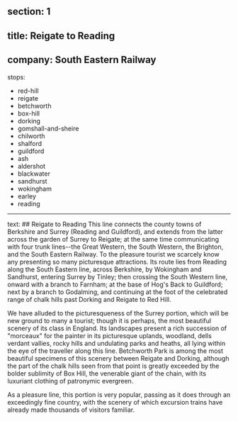 ﻿section: 1
----
title: Reigate to Reading
----
company: South Eastern Railway
----
stops:
- red-hill
- reigate
- betchworth
- box-hill
- dorking
- gomshall-and-sheire
- chilworth
- shalford
- guildford
- ash
- aldershot
- blackwater
- sandhurst
- wokingham
- earley
- reading
----
text: ## Reigate to Reading
This line connects the county towns of Berkshire and Surrey (Reading and Guildford), and extends from the latter across the garden of Surrey to Reigate; at the same time communicating with four trunk lines--the Great Western, the South Western, the Brighton, and the South Eastern Railway. To the pleasure tourist we scarcely know any presenting so many picturesque attractions. Its route lies from Reading along the South Eastern line, across Berkshire, by Wokingham and Sandhurst, entering Surrey by Tinley; then crossing the South Western line, onward with a branch to Farnham; at the base of Hog's Back to Guildford; next by a branch to Godalming, and continuing at the foot of the celebrated range of chalk hills past Dorking and Reigate to Red Hill.

We have alluded to the picturesqueness of the Surrey portion, which will be new ground to many a tourist; though it is perhaps, the most beautiful scenery of its class in England. Its landscapes present a rich succession of "morceaux" for the painter in its picturesque uplands, woodland, dells verdant vallies, rocky hills and undulating parks and heaths, all lying within the eye of the traveller along this line. Betchworth Park is among the most beautiful specimens of this scenery between Reigate and Dorking, although the part of the chalk hills seen from that point is greatly exceeded by the bolder sublimity of Box Hill, the venerable giant of the chain, with its luxuriant clothing of patronymic evergreen.

As a pleasure line, this portion is very popular, passing as it does through an exceedingly fine country, with the scenery of which excursion trains have already made thousands of visitors familiar.
